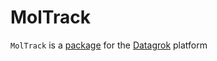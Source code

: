 # MolTrack

`MolTrack` is a [package](https://datagrok.ai/help/develop/develop#packages) for the [Datagrok](https://datagrok.ai) platform
